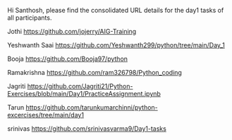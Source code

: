Hi Santhosh, please find the consolidated URL details for the day1 tasks of all participants.
 
Jothi			        https://github.com/jojerry/AIG-Training

Yeshwanth Saai		https://github.com/Yeshwanth299/python/tree/main/Day_1

Booja			        https://github.com/Booja97/python

Ramakrishna		   https://github.com/ram326798/Python_coding

Jagriti			      https://github.com/Jagriti21/Python-Exercises/blob/main/Day1/PracticeAssignment.ipynb

Tarun			        https://github.com/tarunkumarchinni/python-excercises/tree/main/day1

srinivas       https://github.com/srinivasvarma9/Day1-tasks





